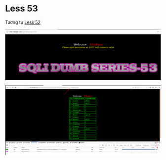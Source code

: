 # Less 53

Tương tự [Less 52](Less-52.md)

![](../images/sqli-labs/Less-53/01.png)

![](../images/sqli-labs/Less-53/04.png)
